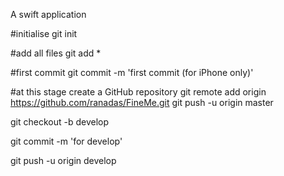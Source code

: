 A swift application

#initialise 
 git init

#add all files
 git add *

#first commit
 git commit -m 'first commit (for iPhone only)'

#at this stage create a GitHub repository
git remote add origin https://github.com/ranadas/FineMe.git
git push -u origin master



git checkout -b develop

git commit -m 'for develop'

git push -u origin develop
